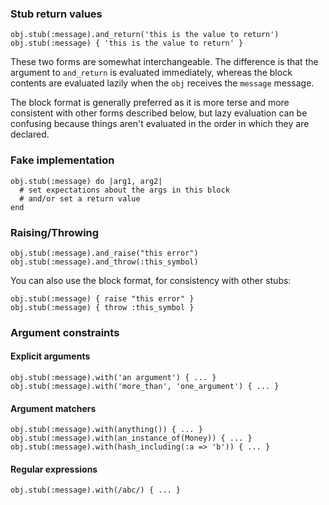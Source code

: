 ### Stub return values

    obj.stub(:message).and_return('this is the value to return')
    obj.stub(:message) { 'this is the value to return' }

These two forms are somewhat interchangeable. The difference is that the
argument to `and_return` is evaluated immediately, whereas the block contents
are evaluated lazily when the `obj` receives the `message` message.

The block format is generally preferred as it is more terse and more consistent
with other forms described below, but lazy evaluation can be confusing because
things aren't evaluated in the order in which they are declared.

### Fake implementation

    obj.stub(:message) do |arg1, arg2|
      # set expectations about the args in this block
      # and/or set a return value
    end

### Raising/Throwing

    obj.stub(:message).and_raise("this error")
    obj.stub(:message).and_throw(:this_symbol)

You can also use the block format, for consistency with other stubs:

    obj.stub(:message) { raise "this error" }
    obj.stub(:message) { throw :this_symbol }

### Argument constraints
   
#### Explicit arguments

    obj.stub(:message).with('an argument') { ... }
    obj.stub(:message).with('more_than', 'one_argument') { ... }

#### Argument matchers

    obj.stub(:message).with(anything()) { ... }
    obj.stub(:message).with(an_instance_of(Money)) { ... }
    obj.stub(:message).with(hash_including(:a => 'b')) { ... }

#### Regular expressions

    obj.stub(:message).with(/abc/) { ... }

